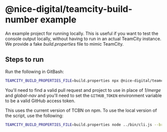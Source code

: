 # @nice-digital/teamcity-build-number example

An example project for running locally. This is useful if you want to test the console output locally, without having to run in an actual TeamCity instance. We provide a fake *build.properties* file to mimic TeamCity.

## Steps to run

Run the following in GitBash:

```sh
TEAMCITY_BUILD_PROPERTIES_FILE=build.properties npx @nice-digital/teamcity-build-number --branch 1/merge --gitHubToken $GITHUB_TOKEN --gitHubRepo nice-digital/global-nav --usePackageJsonVersion --packageRelativePath test --enforceNamingConvention`
```

You'll need to find a valid pull request and project to use in place of *1/merge* and *global-nav* and you'll need to set the `GITHUB_TOKEN` environment variable to be a valid GitHub access token.

This uses the current version of TCBN on npm. To use the local version of the script, use the following:

```sh
TEAMCITY_BUILD_PROPERTIES_FILE=build.properties node ../bin/cli.js --branch 26/merge --gitHubToken $GITHUB_TOKEN --gitHubRepo nice-digital/global-nav --usePackageJsonVersion --packageRelativePath test --enforceNamingConvention
```

